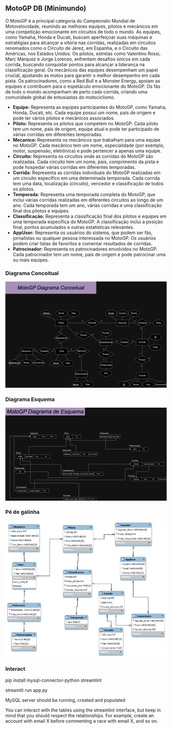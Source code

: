 ## MotoGP DB (Minimundo)

O MotoGP é a principal categoria do Campeonato Mundial de Motovelocidade, reunindo as melhores equipes, pilotos e mecânicos em uma competição emocionante em circuitos de todo o mundo. As equipes, como Yamaha, Honda e Ducati, buscam aperfeiçoar suas máquinas e estratégias para alcançar a vitória nas corridas, realizadas em circuitos renomados como o Circuito de Jerez, em Espanha, e o Circuito das Américas, nos Estados Unidos. Os pilotos, estrelas como Valentino Rossi, Marc Márquez e Jorge Lorenzo, enfrentam desafios únicos em cada corrida, buscando conquistar pontos para alcançar a liderança na classificação geral. Os mecânicos das equipes desempenham um papel crucial, ajustando as motos para garantir o melhor desempenho em cada pista. Os patrocinadores, como a Red Bull e a Monster Energy, apoiam as equipes e contribuem para o espetáculo emocionante do MotoGP. Os fãs de todo o mundo acompanham de perto cada corrida, criando uma comunidade global de entusiastas do motociclismo.

* **Equipe:** Representa as equipes participantes do MotoGP, como Yamaha, Honda, Ducati, etc. Cada equipe possui um nome, país de origem e pode ter vários pilotos e mecânicos associados.
* **Piloto:** Representa os pilotos que competem no MotoGP. Cada piloto tem um nome, país de origem, equipe atual e pode ter participado de várias corridas em diferentes temporadas.
* **Mecanico:** Representa os mecânicos que trabalham para uma equipe no MotoGP. Cada mecânico tem um nome, especialidade (por exemplo, motor, suspensão, eletrônica) e pode pertencer a apenas uma equipe.
* **Circuito:** Representa os circuitos onde as corridas do MotoGP são realizadas. Cada circuito tem um nome, país, comprimento da pista e pode hospedar várias corridas em diferentes temporadas.
* **Corrida:** Representa as corridas individuais do MotoGP realizadas em um circuito específico em uma determinada temporada. Cada corrida tem uma data, localização (circuito), vencedor e classificação de todos os pilotos.
* **Temporada:** Representa uma temporada completa do MotoGP, que inclui várias corridas realizadas em diferentes circuitos ao longo de um ano. Cada temporada tem um ano, várias corridas e uma classificação final dos pilotos e equipes.
* **Classificação:** Representa a classificação final dos pilotos e equipes em uma temporada específica do MotoGP. A classificação inclui a posição final, pontos acumulados e outras estatísticas relevantes.
* **AppUser:** Representa os usuários do sistema, que podem ser fãs, jornalistas ou qualquer pessoa interessada no MotoGP. Os usuários podem criar listas de favoritos e comentar resultados de corridas.
* **Patrocinador:** Representa os patrocinadores envolvidos no MotoGP. Cada patrocinador tem um nome, país de origem e pode patrocinar uma ou mais equipes.

### Diagrama Conceitual

![P](conceitual.png)


### Diagrama Esquema

![P](esquema.png)


### Pé de galinha

![P](pe.png)

### Interact

pip install mysql-connector-python streamlint

streamlit run app.py

MySQL server should be running, created and populated

You can interact with the tables using the streamlint interface, but keep in mind that you should respect the relationships. For example, create an account with email X before commenting a race with email X, and so on.
